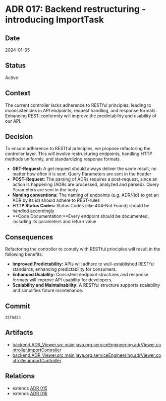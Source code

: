# ADR 017: Backend restructuring - introducing ImportTask

## Date

2024-01-05

## Status

Active

## Context

The current controller lacks adherence to RESTful principles, leading to inconsistencies in API endpoints, request handling, and response formats. Enhancing REST-conformity will improve the predictability and usability of our API.

## Decision

To ensure adherence to RESTful principles, we propose refactoring the controller layer. This will involve restructuring endpoints, handling HTTP methods uniformly, and standardizing response formats.

- **GET-Request:** A get request should always deliver the same result, no matter how often it is sent. Query Parameters are sent in the header
- **POST-Request:** The parsing of ADRs requires a post-request, since an action is happening (ADRs are processed, analyzed and parsed). Query Parameters are sent in the body
- **Naming conventions:** The naming of endpoints (e.g. ADR/{id} to get an ADR by its id) should adhere to REST-rules
- **HTTP Status Codes:** Status Codes (like 404-Not Found) should be handled accordingly
- **Code Documentation:**Every endpoint should be documented, including its parameters and return value

## Consequences

Refactoring the controller to comply with RESTful principles will result in the following benefits:

- **Improved Predictability:** APIs will adhere to well-established RESTful standards, enhancing predictability for consumers.
- **Enhanced Usability:** Consistent endpoint structures and response formats will improve API usability for developers.
- **Scalability and Maintainability:**  A RESTful structure supports scalability and simplifies future maintenance.

## Commit

`35f6d2b`

## Artifacts

- [backend.ADR_Viewer.src.main.java.org.serviceEngineering.adrViewer.controller.importController](../../backend/ADR_Viewer/src/main/java/org/serviceEngineering/adrViewer/Controller/ImportController.java)
- [backend.ADR_Viewer.src.main.java.org.serviceEngineering.adrViewer.controller.importController](../../backend/ADR_Viewer/src/main/java/org/serviceEngineering/adrViewer/Controller/ADRController.java)


## Relations

- extends [ADR 015](adr-015.md)
- extends [ADR 016](adr-016.md)
